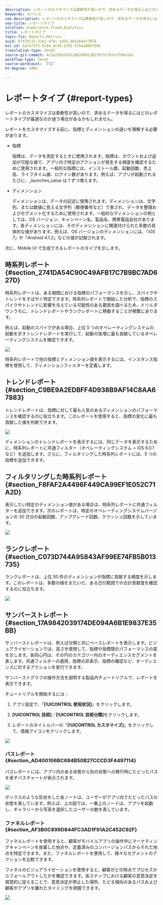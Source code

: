 ```yaml
---
description: レポートのカスタマイズは柔軟性が高いので、求めるデータを得るにはどのレポートタイプが最適なのか迷う場合があるかもしれません。
keywords: モバイル
seo-description: レポートのカスタマイズは柔軟性が高いので、求めるデータを得るにはどのレポートタイプが最適なのか迷う場合があるかもしれません。
seo-title: レポートタイプ
solution: Experience Cloud,Analytics
title: レポートタイプ
topic-fix: Reports,Metrics
uuid: 8747b11e-31b1-47bc-ad55-db5ab4ef7078
exl-id: ba7af2f5-8c84-4c49-a793-5fbaa8947566
translation-type: tm+mt
source-git-commit: 4c2a255b343128d2904530279751767e7f99a10a
workflow-type: tm+mt
source-wordcount: '772'
ht-degree: 100%

---
```


# レポートタイプ {#report-types}

レポートのカスタマイズは柔軟性が高いので、求めるデータを得るにはどのレポートタイプが最適なのか迷う場合があるかもしれません。

レポートをカスタマイズする前に、指標とディメンションの違いを理解する必要があります。

* 指標

   指標は、データを測定するときに使用されます。指標は、カウントおよび追加が可能な値で、アプリ内で特定のアクションが発生する頻度を確認するために使用されます。一般的な指標には、インストール数、起動回数、売上高、ライフタイム値、ログイン数があります。例えば、アプリが起動されるたびに、_launches_value は 1 ずつ増えます。

* ディメンション

   ディメンションは、データの記述に使用されます。ディメンションは、文字列、または数値に見える文字列（郵便番号など）で表され、データを整理およびセグメント化するために使用されます。一般的なディメンションの例としては、OS バージョン、キャンペーン名、製品名、携帯電話会社があります。各ディメンションには、そのディメンションに関連付けられた多数の具体的な値があります。例えば、OS バージョンのディメンションには、「_iOS 7_」や「_Android 4.1.2_」などの値が記録されます。

次に、Mobile UI で生成できるレポートのタイプを示します。

## 時系列レポート {#section_2741DA54C90C49AFB17C7B9BC7AD627D}

時系列レポートは、ある期間における指標のパフォーマンスを示し、スパイクやトレンドをすばやく特定できます。時系列レポートで開始した分析で、指標のスパイクやトレンドに影響を与えている可能性のある要因を調べるため、ドリルダウンうちに、トレンドレポートやランクレポートに移動することが頻繁にあります。

例えば、起動のスパイクがある場合、上位 5 つのオペレーティングシステムの起動を示すトレンドレポートを実行して、起動の急増に最も貢献しているオペレーティングシステムを確認できます。

![](assets/overtime.png)

時系列レポートで他の指標とディメンション値を表示するには、インスタンス指標を使用して、ディメンションフィルターを定義します。

## トレンドレポート {#section_C9BE9A2EDBFF4D938B9AF14C8AA67883}

トレンドレポートは、指標に対して最も人気のあるディメンションのパフォーマンスを確認するのに役立ちます。このレポートを使用すると、指標の変化に最も貢献した値を判断できます。

![](assets/trended.png)

ディメンションのトレンドレポートを表示するには、同じデータを表示するために、時系列レポートに共通フィルター（オペレーティングシステム = iOS 6.0.1 など）を追加します。さらに、フィルタリングした時系列レポートには、5 つの指標を追加できます。

## フィルタリングした時系列レポート {#section_F8FAF2A4496F449CA99EF1E052C71A2D}

表示したい特定のディメンション値がある場合は、時系列レポートに共通フィルターを追加できます。次のレポートは、特定のオペレーティングシステムバージョンの 30 日分の起動回数、アップグレード回数、クラッシュ回数を示しています。

![](assets/overtime-filter.png)

## ランクレポート {#section_C073D744A95843AF99EE74FB5B013735}

ランクレポートは、上位 50 件のディメンションが指標に貢献する頻度を示します。このレポートは、多数の値をまたいだ、ある日付範囲での合計貢献度を確認するのに役立ちます。

![](assets/ranked.png)

## サンバーストレポート {#section_17A9842039174DE094A6B1E9837E35BB}

サンバーストレポートは、例えば分類と共にベースレポートを表示します。ビジュアライゼーションでは、高さを使用して、指標や指標間のパフォーマンスの差を示します。各同心円は、その円のカテゴリー内のオーディエンスセグメントを表します。共通フィルターの適用、指標の非表示、指標の確認など、オーディエンスに対するアクションを実行できます。

サンバーストグラフの操作方法を説明する製品内チュートリアルで、レポートを表示できます。

チュートリアルを開始するには：

1. アプリ設定で、「**[!UICONTROL 使用状況]**」をクリックします。

1. **[!UICONTROL 技術]**／**[!UICONTROL 技術分類]**&#x200B;をクリックします。
1. レポートのタイトルバーの「**[!UICONTROL カスタマイズ]**」をクリックして、情報アイコンをクリックします。

![](assets/report_technology.png)

### パスレポート {#section_AD400106BC684B50B27CCCD3F4497114}

パスレポートには、アプリ内のある状態から別の状態への移行時にたどったパスを表すパスチャートが表示されます。

![](assets/action_paths.png)

ボックスのような形状をした各ノードは、ユーザーがアプリ内でたどったパスの状態を表しています。例えば、上の図では、一番上のノードは、アプリを起動し、ギャラリーから写真を選択したユーザーの数を表しています。

### ファネルレポート {#section_AF3B0C899D844FC3AD1F91A2C452C92F}

ファネルレポートを使用すると、顧客がモバイルアプリの操作中にマーケティングキャンペーンを放棄した地点や、定義済みのコンバージョンパスからそれた地点を特定できます。また、ファネルレポートを使用して、様々なセグメントのアクションを比較できます。

ファネルのビジュアライゼーションを使用すると、顧客がどの時点でプロセスからフォールアウトしたかを確認できます。各ステップにおける顧客の意思決定を視覚的に捉えることで、意思決定が停止した場所、たどる傾向のあるパスおよび顧客がアプリを離れたタイミングを把握できます。

![](assets/funnel.png)
